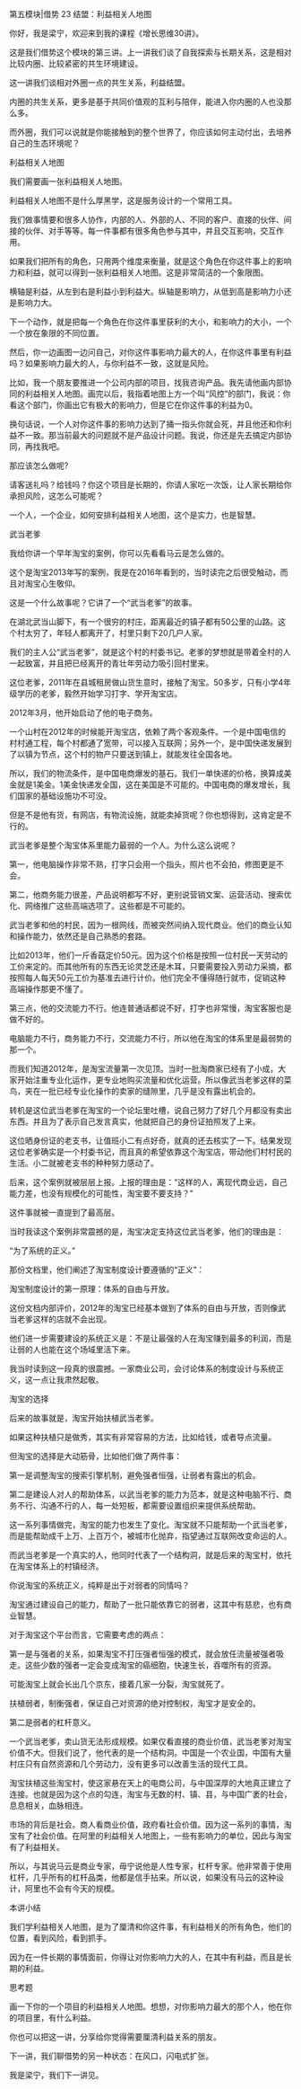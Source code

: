第五模块|借势  23 结盟：利益相关人地图

你好，我是梁宁，欢迎来到我的课程《增长思维30讲》。

这是我们借势这个模块的第三讲。上一讲我们谈了自我探索与长期关系，这是相对比较内圈、比较紧密的共生环境建设。

这一讲我们谈相对外圈一点的共生关系，利益结盟。

内圈的共生关系，更多是基于共同价值观的互利与陪伴，能进入你内圈的人也没那么多。

而外圈，我们可以说就是你能接触到的整个世界了，你应该如何主动付出，去培养自己的生态环境呢？

利益相关人地图

我们需要画一张利益相关人地图。

利益相关人地图不是什么厚黑学，这是服务设计的一个常用工具。

我们做事情要和很多人协作，内部的人、外部的人、不同的客户、直接的伙伴、间接的伙伴、对手等等。每一件事都有很多角色参与其中，并且交互影响，交互作用。

如果我们把所有的角色，只用两个维度来衡量，就是这个角色在你这件事上的影响力和利益，就可以得到一张利益相关人地图。这是非常简洁的一个象限图。



横轴是利益，从左到右是利益小到利益大。纵轴是影响力，从低到高是影响力小还是影响力大。

下一个动作，就是把每一个角色在你这件事里获利的大小，和影响力的大小，一个一个放在象限的不同位置。

然后，你一边画图一边问自己，对你这件事影响力最大的人，在你这件事里有利益吗？如果影响力最大的人，与你利益不一致，这就是风险。

比如，我一个朋友要推进一个公司内部的项目，找我咨询产品。我先请他画内部协同的利益相关人地图。画完以后，我指着地图上方一个叫“风控”的部门，我说：你看这个部门，你画出它有极大的影响力，但是它在你这件事的利益为0。

换句话说，一个人对你这件事的影响力达到了捅一指头你就会死，并且他还和你利益不一致。那当前最大的问题就不是产品设计问题。我说，你还是先去搞定内部协同，再找我吧。

那应该怎么做呢?

请客送礼吗？给钱吗？你这个项目是长期的，你请人家吃一次饭，让人家长期给你承担风险，这怎么可能呢？

一个人，一个企业，如何安排利益相关人地图，这个是实力，也是智慧。

武当老爹

我给你讲一个早年淘宝的案例，你可以先看看马云是怎么做的。

这个是淘宝2013年写的案例，我是在2016年看到的，当时读完之后很受触动，而且对淘宝心生敬仰。

这是一个什么故事呢？它讲了一个“武当老爹”的故事。

在湖北武当山脚下，有一个很穷的村庄，距离最近的镇子都有50公里的山路。这个村太穷了，年轻人都离开了，村里只剩下20几户人家。

我们的主人公“武当老爹”，就是这个村的村委书记。老爹的梦想就是带着全村的人一起致富，并且把已经离开的青壮年劳动力吸引回村里来。

这位老爹，2011年在县城租房做山货生意时，接触了淘宝。50多岁，只有小学4年级学历的老爹，毅然开始学习打字、学开淘宝店。

2012年3月，他开始启动了他的电子商务。

一个山村在2012年的时候能开淘宝店，依赖了两个客观条件。一个是中国电信的村村通工程，每个村都通了宽带，可以接入互联网；另外一个，是中国快递发展到了以镇为节点，这个村的物产只要送到镇上，就能发往全国各地。

所以，我们的物流条件，是中国电商爆发的基石。我们一单快递的价格，换算成美金就是1美金。1美金快递发全国，这在美国是不可能的。中国电商的爆发增长，我们国家的基础设施功不可没。

但是不是他有货，有网店，有物流设施，就能卖掉货呢？你也想得到，这肯定是不行的。

武当老爹是整个淘宝体系里能力最弱的一个人。为什么这么说呢？

第一，他电脑操作非常不熟，打字只会用一个指头，照片也不会拍，修图更是不会。

第二，他商务能力很差，产品说明都写不好，更别说营销文案、运营活动、搜索优化、网络推广这些高端选项了。这些都是不可能的。

武当老爹和他的村民，因为一根网线，而被突然间纳入现代商业。他们的商业认知和操作能力，依然还是自己熟悉的套路。

比如2013年，他们一斤香菇定价50元。因为这个价格是按照一位村民一天劳动的工价来定的。而其他所有的东西无论灵芝还是木耳，只要需要投入劳动力采摘，都按照每人每天50元工价为基准去进行计价。他们完全不懂得随行就市，促销这种高端操作那更不懂了。

第三点，他的交流能力不行。他连普通话都说不好，打字也非常慢，淘宝客服也是做不好的。

电脑能力不行，商务能力不行，交流能力不行，所以他在淘宝的体系里是最弱势的那一个。

而我们知道2012年，是淘宝流量第一次见顶。当时一批淘商家已经有了小成，大家开始注重专业化运作，更专业地购买流量和优化运营。所以像武当老爹这样的菜鸟，夹在一批已经专业化操作的卖家的缝隙里，几乎是没有露出机会的。

转机是这位武当老爹在淘宝的一个论坛里吐槽，说自己努力了好几个月都没有卖出东西。并且为了表示自己发言真实，他就把自己的身份证拍照发了上来。

这位晒身份证的老支书，让值班小二有点好奇，就真的还去核实了一下。结果发现这位老爹确实是一个村委书记，而且真的希望依靠这个淘宝店，带动他们村村民的生活。小二就被老支书的种种努力感动了。

后来，这个案例就被层层上报。上报的理由是：“这样的人，离现代商业远，自己能力差，也没有规模化的可能性，淘宝要不要支持？”

这件事就被一直提到了最高层。

当时我读这个案例非常震撼的是，淘宝决定支持这位武当老爹，他们的理由是：

“为了系统的正义。”

那份文档里，他们阐述了淘宝制度设计要遵循的“正义”：

淘宝制度设计的第一原理：体系的自由与开放。

这份文档内部评价，2012年的淘宝已经基本做到了体系的自由与开放，否则像武当老爹这样的店就不会出现。

他们进一步需要建设的系统正义是：不是让最强的人在淘宝赚到最多的利润，而是让弱的人也能在这个场域里活下来。

我当时读到这一段真的很震撼。一家商业公司，会讨论体系的制度设计与系统正义，这一点让我肃然起敬。

淘宝的选择

后来的故事就是，淘宝开始扶植武当老爹。

如果这种扶植只是做秀，其实有非常容易的方法，比如给钱，或者导点流量。

但淘宝的选择是大动筋骨，比如他们做了两件事：

第一是调整淘宝的搜索引擎机制，避免强者恒强，让弱者有露出的机会。

第二是建设人对人的帮助体系，以武当老爹的能力为范本，就是这种电脑不行、商务不行、沟通不行的人，每一处短板，都需要设置组织来提供系统帮助。

这一系列事情做完，淘宝的能力也发生了变化。淘宝就不只能帮助一个武当老爹，而是能帮助成千上万、上百万个，被城市化抛弃，指望通过互联网改变命运的人。

而武当老爹是一个真实的人，他同时代表了一个结构洞，就是后来的淘宝村，依托在淘宝体系上的村镇经济。

你说淘宝的系统正义，纯粹是出于对弱者的同情吗？

淘宝通过建设自己的能力，帮助了一批只能依靠它的弱者，这其中有慈悲，也有商业智慧。

对于淘宝这个平台而言，它需要考虑的两点：

第一是与强者的关系，如果淘宝不打压强者恒强的模式，就会放任流量被强者吸走。这些少数的强者一定会变成淘宝的癌细胞，快速生长，吞噬所有的资源。

可能淘宝上就会长出几个京东，接着几家一分裂，淘宝就死了。

扶植弱者，制衡强者，保证自己对资源的绝对控制权，淘宝才是安全的。

第二是弱者的杠杆意义。

一个武当老爹，卖山货无法形成规模。如果仅看直接的商业价值，武当老爹对淘宝价值不大。但我们说了，他代表的是一个结构洞。中国是一个农业国，中国有大量村庄只有自然资源和几个劳动力，没有更多可以改善生活的现代工具。

淘宝扶植这些淘宝村，使这家悬在天上的电商公司，与中国深厚的大地真正建立了连接。也就是因为这个点的勾连，淘宝与无数的村、镇、县，与中国广袤的社会，息息相关，血脉相连。

市场的背后是社会。商人看商业价值，政府看社会价值。因为这一系列的事情，淘宝有了社会价值。在阿里的利益相关人地图上，一些有影响力的单位，因此与淘宝有了利益相关。

所以，与其说马云是商业专家，毋宁说他是人性专家，杠杆专家。他非常善于使用杠杆，几乎所有的杠杆品类，他都是信手拈来。所以说，如果没有马云的这种设计，阿里也不会有今天的规模。

本讲小结

我们学利益相关人地图，是为了厘清和你这件事，有利益相关的所有角色，他们的位置，看到风险，看到抓手。

因为在一件长期的事情面前，你得让对你影响力大的人，在其中有利益，而且是长期的利益。

思考题

画一下你的一个项目的利益相关人地图。想想，对你影响力最大的那个人，他在你的项目里，有什么利益。

你也可以把这一讲，分享给你觉得需要厘清利益关系的朋友。

下一讲，我们聊借势的另一种状态：在风口，闪电式扩张。

我是梁宁，我们下一讲见。
